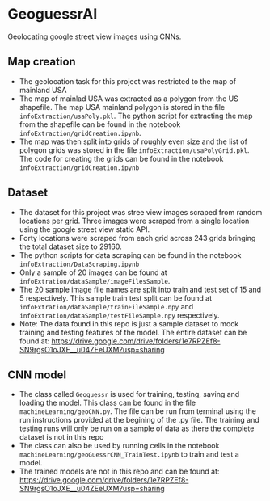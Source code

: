 # GeoguessrAI
Geolocating google street view images using CNNs.

## Map creation
* The geolocation task for this project was restricted to the map of mainland USA
* The map of mainlad USA was extracted as a polygon from the US shapefile. The map USA mainland polygon is stored in the file `infoExtraction/usaPoly.pkl`. The python script for extracting the map from the shapefile can be found in the notebook `infoExtraction/gridCreation.ipynb`.
* The map was then split into grids of roughly even size and the list of polygon grids was stored in the file `infoExtraction/usaPolyGrid.pkl`. The code for creating the grids can be found in the notebook `infoExtraction/gridCreation.ipynb`

## Dataset
* The dataset for this project was stree view images scraped from random locations per grid. Three images were scraped from a single location using the google street view static API.
* Forty locations were scraped from each grid across 243 grids bringing the total dataset size to 29160. 
* The python scripts for data scraping can be found in the notebook `infoExtraction/DataScraping.ipynb`
* Only a sample of 20 images can be found at `infoExtration/dataSample/imageFilesSample`. 
* The 20 sample image file names are split into train and test set of 15 and 5 respectively. This sample train test split can be found at `infoExtration/dataSample/trainFileSample.npy` and `infoExtration/dataSample/testFileSample.npy` respectively.
* Note: The data found in this repo is just a sample dataset to mock training and testing features of the model. The entire dataset can be found at: https://drive.google.com/drive/folders/1e7RPZEf8-SN9rgsO1oJXE__u04ZEeUXM?usp=sharing

## CNN model
* The class called `Geoguessr` is used for training, testing, saving and loading the model. This class can be found in the file `machineLearning/geoCNN.py`. The file can be run from terminal using the run instructions provided at the begining of the .py file. The training and testing runs will only be run on a sample of data as there the complete dataset is not in this repo
* The class can also be used by running cells in the notebook `machineLearning/geoGuessrCNN_TrainTest.ipynb` to train and test a model.
* The trained models are not in this repo and can be found at: https://drive.google.com/drive/folders/1e7RPZEf8-SN9rgsO1oJXE__u04ZEeUXM?usp=sharing
